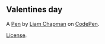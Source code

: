 Valentines day
--------------


A [Pen](https://codepen.io/LiamChapman/pen/yyvLeN) by [Liam Chapman](https://codepen.io/LiamChapman) on [CodePen](https://codepen.io).

[License](https://codepen.io/LiamChapman/pen/yyvLeN/license).